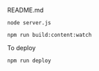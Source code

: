 README.md

```
node server.js
```

```
npm run build:content:watch
```


To deploy
```sh
npm run deploy
```
